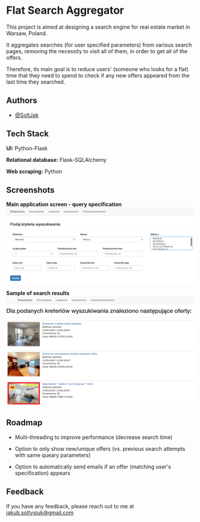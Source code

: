 
# Flat Search Aggregator

This project is aimed at designing a search engine for real estate market in Warsaw, Poland.

It aggregates searches (for user specified parameters) from various search pages, removing the necessity to visit all of them, in order to get all of the offers. 

Therefore, its main goal is to reduce users' (someone who looks for a flat) time that they need to spend to check if any new offers appeared from the last time they searched.



## Authors

- [@SoltJak](https://github.com/SoltJak)


## Tech Stack

**UI:** Python-Flask

**Relational database:** Flask-SQLAlchemy

**Web scraping:** Python
## Screenshots

**Main application screen - query specification**
![Main_screen](https://raw.githubusercontent.com/SoltJak/flatSearch-flask/master/_PRESENTATION/Main_screen.png)

**Sample of search results**
![Main_screen](https://raw.githubusercontent.com/SoltJak/flatSearch-flask/master/_PRESENTATION/Search_results.png)
## Roadmap

- Multi-threading to improve performance (decrease search time)

- Option to only show new/unique offers (vs. previous search attempts with same queary parameters)

- Option to automatically send emails if an offer (matching user's specification) appears


## Feedback

If you have any feedback, please reach out to me at jakub.soltysiuk@gmail.com

